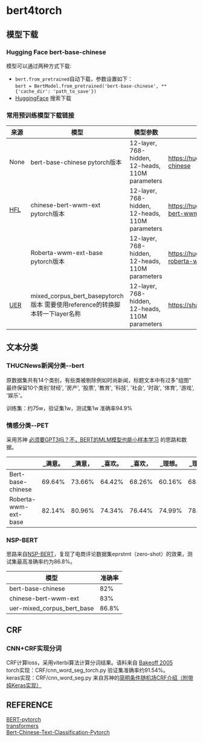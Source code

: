 # bert4torch

## 模型下载
### Hugging Face bert-base-chinese
模型可以通过两种方式下载:  
- `bert.from_pretrained`自动下载，参数设置如下：  
`bert = BertModel.from_pretrained('bert-base-chinese', **{'cache_dir': 'path_to_save'})`  
- [HuggingFace](https://huggingface.co/) 搜索下载

### 常用预训练模型下载链接
| 来源 | 模型 | 模型参数 |下载地址 | 
| ---- | ---- | ---- | ---- |
|None|bert-base-chinese pytorch版本 | 12-layer, 768-hidden, 12-heads, 110M parameters | https://huggingface.co/bert-base-chinese  |
|[HFL](https://github.com/ymcui/Chinese-BERT-wwm)| chinese-bert-wwm-ext pytorch版本 | 12-layer, 768-hidden, 12-heads, 110M parameters |https://huggingface.co/hfl/chinese-bert-wwm-ext/tree/main
|                                               |Roberta-wwm-ext-base pytorch版本 | 12-layer, 768-hidden, 12-heads, 110M parameters | https://huggingface.co/hfl/chinese-roberta-wwm-ext/tree/main |
|[UER](https://github.com/dbiir/UER-py) | mixed_corpus_bert_basepytorch版本 需要使用reference的转换脚本转一下layer名称 | 12-layer, 768-hidden, 12-heads, 110M parameters | https://share.weiyun.com/5QOzPqq |


## 文本分类
### THUCNews新闻分类--bert

原数据集共有14个类别，有些类被剔除例如时尚新闻，标题文本中有过多"组图"  
最终保留10个类别'财经', '房产', '股票', '教育', '科技', '社会', '时政', '体育', '游戏', '娱乐'。  

训练集：约75w，验证集1w，测试集1w 准确率94.9%

### 情感分类--PET
采用苏神 [必须要GPT3吗？不，BERT的MLM模型也能小样本学习](https://spaces.ac.cn/archives/7764/comment-page-1#comments) 的思路和数据。  

|     | _满意。 | _满意，| _喜欢。| _喜欢，| _理想。| _理想，|
|-----| ----- | ----- | ----- | ----- | ----- | ----- | 
|Bert-base-chinese| 69.64% | 73.66% |64.42% | 68.26% | 60.16% | 68.81% |
|Roberta-wwm-ext-base| 82.14% | 80.96% |74.34% | 76.44% | 74.99% | 78.98% |

### NSP-BERT
思路来自[NSP-BERT](https://github.com/sunyilgdx/NSP-BERT/)，复现了电商评论数据集eprstmt（zero-shot）的效果，测试集最高准确率约为86.8%。  

| 模型 | 准确率 | 
| ----| ---- |
| bert-base-chinese | 82% |
| chinese-bert-wwm-ext | 83% |
| uer-mixed_corpus_bert_base | 86.8% |


## CRF
### CNN+CRF实现分词
CRF计算loss，采用viterbi算法计算分词结果。语料来自 [Bakeoff 2005](http://sighan.cs.uchicago.edu/bakeoff2005/) \
torch实现：CRF/cnn_word_seg_torch.py 验证集准确率约91.54%。\
keras实现：CRF/cnn_word_seg.py 来自苏神的[简明条件随机场CRF介绍（附带纯Keras实现）](https://spaces.ac.cn/archives/5542)


## REFERENCE

[BERT-pytorch](https://github.com/codertimo/BERT-pytorch)  
[transformers](https://github.com/huggingface/transformers)  
[Bert-Chinese-Text-Classification-Pytorch](https://github.com/649453932/Bert-Chinese-Text-Classification-Pytorch)
